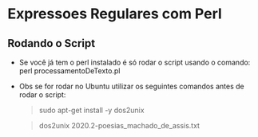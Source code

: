 # Expressoes Regulares com Perl
## Rodando o Script
* Se você já tem o perl instalado é só rodar o script usando o comando: perl processamentoDeTexto.pl
* Obs se for rodar no Ubuntu utilizar os seguintes comandos antes de rodar o script:
   > sudo apt-get install -y dos2unix

   > dos2unix 2020.2-poesias_machado_de_assis.txt
